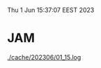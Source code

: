 Thu  1 Jun 15:37:07 EEST 2023
# JAM
<a href='./cache/202306/01_15.log'>./cache/202306/01_15.log</a>
